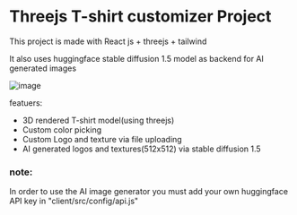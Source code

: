 # Threejs T-shirt customizer Project
This project is made with React js + threejs + tailwind

It also uses huggingface stable diffusion 1.5 model as backend for AI generated images

![image](https://github.com/MagusDev/threejs-Tshirt-customizer/assets/90957273/4fceae07-7d48-46b5-8ed2-cdce6c7bcccb)


featuers:

- 3D rendered T-shirt model(using threejs)
- Custom  color picking
- Custom Logo and texture via file uploading
- AI generated logos and textures(512x512) via stable diffusion 1.5

### note:
In order to use the AI image generator you must add your own huggingface API key in "client/src/config/api.js"
